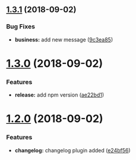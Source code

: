 ## [1.3.1](https://github.com/robertohuertasm/semantic/compare/v1.3.0...v1.3.1) (2018-09-02)


### Bug Fixes

* **business:** add new message ([9c3ea85](https://github.com/robertohuertasm/semantic/commit/9c3ea85))

# [1.3.0](https://github.com/robertohuertasm/semantic/compare/v1.2.0...v1.3.0) (2018-09-02)


### Features

* **release:** add npm version ([ae22bd1](https://github.com/robertohuertasm/semantic/commit/ae22bd1))

# [1.2.0](https://github.com/robertohuertasm/semantic/compare/v1.1.0...v1.2.0) (2018-09-02)


### Features

* **changelog:** changelog plugin added ([e24bf56](https://github.com/robertohuertasm/semantic/commit/e24bf56))
